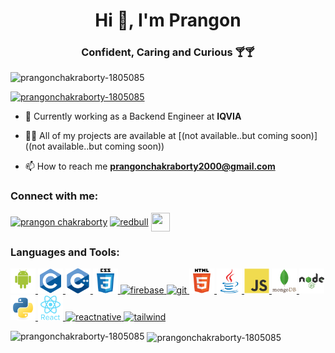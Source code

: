 <h1 align="center">Hi 👋, I'm Prangon</h1>
<h3 align="center">Confident, Caring and Curious 🍸🍸</h3>

<p align="left"> <img src="https://komarev.com/ghpvc/?username=prangonchakraborty-1805085&label=Profile%20views&color=0e75b6&style=flat" alt="prangonchakraborty-1805085" /> </p>

<p align="left"> <a href="https://github.com/ryo-ma/github-profile-trophy"><img src="https://github-profile-trophy.vercel.app/?username=prangonchakraborty-1805085" alt="prangonchakraborty-1805085" /></a> </p>

- 🔭 Currently working as a Backend Engineer at **IQVIA**

- 👨‍💻 All of my projects are available at [(not available..but coming soon)]((not available..but coming soon))

- 📫 How to reach me **prangonchakraborty2000@gmail.com**


<h3 align="left">Connect with me:</h3>
<p align="left">
<a href="https://www.facebook.com/prangon.achallenger" target="blank"><img align="center" src="https://raw.githubusercontent.com/rahuldkjain/github-profile-readme-generator/master/src/images/icons/Social/facebook.svg" alt="prangon chakraborty" height="30" width="40" /></a>
<a href="https://codeforces.com/profile/Red_bull" target="blank"><img align="center" src="https://encrypted-tbn0.gstatic.com/images?q=tbn:ANd9GcQ2jceCE02769CeE2YG1Pv3_WAOCpCpK20wm64yRomjTnxXBwMApFbf7vJsx5EjzvGHpPg&usqp=CAU" alt="redbull" height="30" width="30" /></a>
<a href="https://www.linkedin.com/in/prangon-chakraborty-3511a6211/" target="blank"><img align="center" src="https://cdn3.iconfinder.com/data/icons/inficons/512/linkedin.png" alt="" height="30" width="30" /></a>
</p>

<h3 align="left">Languages and Tools:</h3>
<p align="left"> <a href="https://developer.android.com" target="_blank"> <img src="https://raw.githubusercontent.com/devicons/devicon/master/icons/android/android-original-wordmark.svg" alt="android" width="40" height="40"/> </a> <a href="https://www.cprogramming.com/" target="_blank"> <img src="https://raw.githubusercontent.com/devicons/devicon/master/icons/c/c-original.svg" alt="c" width="40" height="40"/> </a> <a href="https://www.w3schools.com/cpp/" target="_blank"> <img src="https://raw.githubusercontent.com/devicons/devicon/master/icons/cplusplus/cplusplus-original.svg" alt="cplusplus" width="40" height="40"/> </a> <a href="https://www.w3schools.com/css/" target="_blank"> <img src="https://raw.githubusercontent.com/devicons/devicon/master/icons/css3/css3-original-wordmark.svg" alt="css3" width="40" height="40"/> </a> <a href="https://firebase.google.com/" target="_blank"> <img src="https://www.vectorlogo.zone/logos/firebase/firebase-icon.svg" alt="firebase" width="40" height="40"/> </a> <a href="https://git-scm.com/" target="_blank"> <img src="https://www.vectorlogo.zone/logos/git-scm/git-scm-icon.svg" alt="git" width="40" height="40"/> </a> <a href="https://www.w3.org/html/" target="_blank"> <img src="https://raw.githubusercontent.com/devicons/devicon/master/icons/html5/html5-original-wordmark.svg" alt="html5" width="40" height="40"/> </a> <a href="https://www.java.com" target="_blank"> <img src="https://raw.githubusercontent.com/devicons/devicon/master/icons/java/java-original.svg" alt="java" width="40" height="40"/> </a> <a href="https://developer.mozilla.org/en-US/docs/Web/JavaScript" target="_blank"> <img src="https://raw.githubusercontent.com/devicons/devicon/master/icons/javascript/javascript-original.svg" alt="javascript" width="40" height="40"/> </a> <a href="https://www.mongodb.com/" target="_blank"> <img src="https://raw.githubusercontent.com/devicons/devicon/master/icons/mongodb/mongodb-original-wordmark.svg" alt="mongodb" width="40" height="40"/> </a> <a href="https://nodejs.org" target="_blank"> <img src="https://raw.githubusercontent.com/devicons/devicon/master/icons/nodejs/nodejs-original-wordmark.svg" alt="nodejs" width="40" height="40"/> </a> <a href="https://www.python.org" target="_blank"> <img src="https://raw.githubusercontent.com/devicons/devicon/master/icons/python/python-original.svg" alt="python" width="40" height="40"/> </a> <a href="https://reactjs.org/" target="_blank"> <img src="https://raw.githubusercontent.com/devicons/devicon/master/icons/react/react-original-wordmark.svg" alt="react" width="40" height="40"/> </a> <a href="https://reactnative.dev/" target="_blank"> <img src="https://reactnative.dev/img/header_logo.svg" alt="reactnative" width="40" height="40"/> </a> <a href="https://tailwindcss.com/" target="_blank"> <img src="https://www.vectorlogo.zone/logos/tailwindcss/tailwindcss-icon.svg" alt="tailwind" width="40" height="40"/> </a> </p>

<p><img align="left" src="https://github-readme-stats.vercel.app/api/top-langs?username=prangonchakraborty-1805085&show_icons=true&locale=en&layout=compact" alt="prangonchakraborty-1805085" /></p>

<p>&nbsp;<img align="center" src="https://github-readme-stats.vercel.app/api?username=prangonchakraborty-1805085&show_icons=true&locale=en" alt="prangonchakraborty-1805085" /></p>


<!---
PrangonChakraborty-1805085/PrangonChakraborty-1805085 is a ✨ special ✨ repository because its `README.md` (this file) appears on your GitHub profile.
You can click the Preview link to take a look at your changes.
--->

